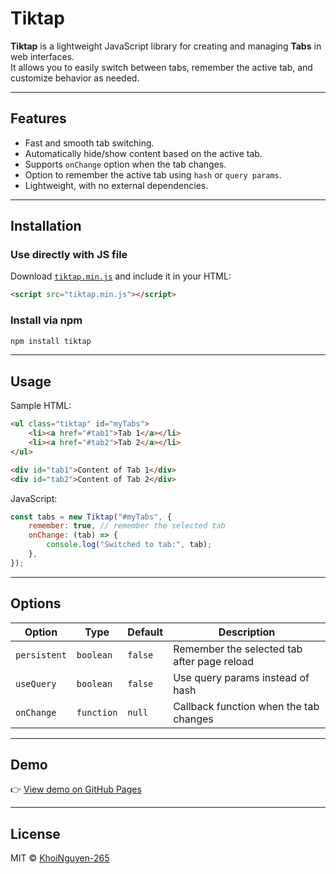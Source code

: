 # Tiktap

**Tiktap** is a lightweight JavaScript library for creating and managing **Tabs** in web interfaces.  
It allows you to easily switch between tabs, remember the active tab, and customize behavior as needed.

---

## Features

-   Fast and smooth tab switching.
-   Automatically hide/show content based on the active tab.
-   Supports `onChange` option when the tab changes.
-   Option to remember the active tab using `hash` or `query params`.
-   Lightweight, with no external dependencies.

---

## Installation

### Use directly with JS file

Download [`tiktap.min.js`](./tiktap.min.js) and include it in your HTML:

```html
<script src="tiktap.min.js"></script>
```

### Install via npm

```bash
npm install tiktap
```

---

## Usage

Sample HTML:

```html
<ul class="tiktap" id="myTabs">
    <li><a href="#tab1">Tab 1</a></li>
    <li><a href="#tab2">Tab 2</a></li>
</ul>

<div id="tab1">Content of Tab 1</div>
<div id="tab2">Content of Tab 2</div>
```

JavaScript:

```js
const tabs = new Tiktap("#myTabs", {
    remember: true, // remember the selected tab
    onChange: (tab) => {
        console.log("Switched to tab:", tab);
    },
});
```

---

## Options

| Option       | Type       | Default | Description                                 |
| ------------ | ---------- | ------- | ------------------------------------------- |
| `persistent` | `boolean`  | `false` | Remember the selected tab after page reload |
| `useQuery`   | `boolean`  | `false` | Use query params instead of hash            |
| `onChange`   | `function` | `null`  | Callback function when the tab changes      |

---

## Demo

👉 [View demo on GitHub Pages](https://khoinguyen-265.github.io/tiktap/)

---

## License

MIT © [KhoiNguyen-265](https://github.com/KhoiNguyen-265)
